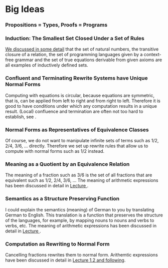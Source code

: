 # Big Ideas

### Propositions = Types, Proofs = Programs

### Induction: The Smallest Set Closed Under a Set of Rules

[We discussed in some detail]() that the set of natural numbers, the transitive closure of a relation, the set of programming languages given by a context-free grammar and the set of true equations derivable from given axioms are all examples of inductively defined sets. 


### Confluent and Terminating Rewrite Systems have Unique Normal Forms

Computing with equations is circular, because equations are symmetric, that is, can be applied from left to right and from right to left. Therefore it is good to have conditions under which any computation results in a unique result. (Local) confluence and termination are often not too hard to establish, see []().

### Normal Forms as Representatives of Equivalence Classes

Of course, we do not want to manipulate infinite sets of terms such as 1/2, 2/4, 3/6, ... directly. Therefore we set up rewrite rules that allow us to compute with normal forms such as 1/2 instead.

### Meaning as a Quotient by an Equivalence Relation

The meaning of a fraction such as 3/6 is the set of all fractions that are equivalent such as 1/2, 2/4, 3/6, ... The meaning of arithmetic expressions has been discussed in detail in [Lecture ]().

### Semantics as a Structure Preserving Function

I could explain the  semantics (meaning) of German to you by translating German to English. This translation is a function that preserves the structure of the languages, for example, by mapping nouns to nouns and verbs to verbs, etc. The meaning of arithmetic expressions has been discussed in detail in [Lecture ]().

### Computation as Rewriting to Normal Form

Cancelling fractions rewrites them to normal form. Arithemtic expressions have been discussed in detail in [Lecture 1.2 and following]().
